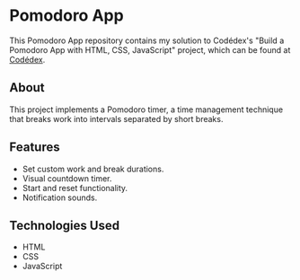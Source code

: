 # Pomodoro App

This Pomodoro App repository contains my solution to Codédex's "Build a Pomodoro App with HTML, CSS, JavaScript" project, which can be found at [Codédex](https://www.codedex.io/projects/build-a-pomodoro-app-with-html-css-js).

## About

This project implements a Pomodoro timer, a time management technique that breaks work into intervals separated by short breaks.

## Features

- Set custom work and break durations.
- Visual countdown timer.
- Start and reset functionality.
- Notification sounds.

## Technologies Used

- HTML
- CSS
- JavaScript
